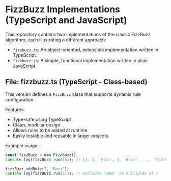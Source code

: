 # FizzBuzz Implementations (TypeScript and JavaScript)

This repository contains two implementations of the classic FizzBuzz algorithm, each illustrating a different approach:

- `fizzbuzz.ts`: An object-oriented, extensible implementation written in TypeScript.
- `fizzbuzz.js`: A simple, functional implementation written in plain JavaScript.

## File: fizzbuzz.ts (TypeScript - Class-based)

This version defines a `FizzBuzz` class that supports dynamic rule configuration.

Features:
- Type-safe using TypeScript
- Clean, modular design
- Allows rules to be added at runtime
- Easily testable and reusable in larger projects

Example usage:
```ts
const fizzBuzz = new FizzBuzz();
console.log(fizzBuzz.run(15)); // [1, 2, 'Fizz', 4, 'Buzz', ..., 'FizzBuzz']

fizzBuzz.addRule(7, 'Bazz');
console.log(fizzBuzz.run(21)); // Includes 'Bazz' at multiples of 7